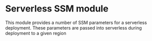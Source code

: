 # Serverless SSM module

This module provides a number of SSM parameters for a serverless deployment.
These parameters are passed into serverless during deployment to a given region